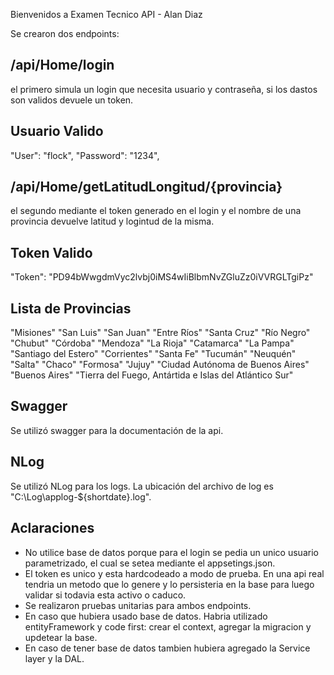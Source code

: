 Bienvenidos a Examen Tecnico API - Alan Diaz

Se crearon dos endpoints:
## /api/Home/login 
el primero simula un login que necesita usuario y contraseña, si los dastos son validos devuele un token.

## Usuario Valido
"User": "flock",
"Password": "1234",

## /api/Home/getLatitudLongitud/{provincia}
el segundo mediante el token generado en el login y el nombre de una provincia devuelve latitud y logintud de la misma.

## Token Valido
"Token": "PD94bWwgdmVyc2lvbj0iMS4wIiBlbmNvZGluZz0iVVRGLTgiPz"

## Lista de Provincias
"Misiones"
"San Luis"
"San Juan"
"Entre Ríos"
"Santa Cruz"
"Río Negro"
"Chubut"
"Córdoba"
"Mendoza"
"La Rioja"
"Catamarca"
"La Pampa"
"Santiago del Estero"
"Corrientes"
"Santa Fe"
"Tucumán"
"Neuquén"
"Salta"
"Chaco"
"Formosa"
"Jujuy"
"Ciudad Autónoma de Buenos Aires"
"Buenos Aires"
"Tierra del Fuego, Antártida e Islas del Atlántico Sur"


## Swagger
Se utilizó swagger para la documentación de la api.

## NLog
Se utilizó NLog para los logs. La ubicación del archivo de log es "C:\Log\applog-${shortdate}.log".

## Aclaraciones
- No utilice base de datos porque para el login se pedia un unico usuario parametrizado, el cual se setea mediante el appsetings.json.
- El token es unico y esta hardcodeado a modo de prueba. En una api real tendria un metodo que lo genere y lo persisteria en la base para luego validar si todavia esta activo o caduco.
- Se realizaron pruebas unitarias para ambos endpoints.
- En caso que hubiera usado base de datos. Habria utilizado entityFramework y code first: crear el context, agregar la migracion y updetear la base.
- En caso de tener base de datos tambien hubiera agregado la Service layer y la DAL.
